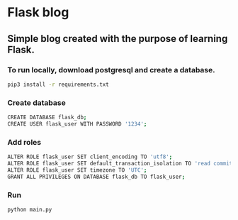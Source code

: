 # Flask blog

## Simple blog  created with the purpose of learning Flask.




### To run locally, download postgresql and create a database.
```sh
pip3 install -r requirements.txt
```
### Create database
```sh
CREATE DATABASE flask_db;
CREATE USER flask_user WITH PASSWORD '1234';
```
### Add roles
```sh
ALTER ROLE flask_user SET client_encoding TO 'utf8';
ALTER ROLE flask_user SET default_transaction_isolation TO 'read committed';
ALTER ROLE flask_user SET timezone TO 'UTC';
GRANT ALL PRIVILEGES ON DATABASE flask_db TO flask_user;
```
### Run
```sh
python main.py
```
